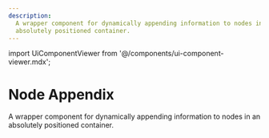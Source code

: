 ```yaml
---
description:
  A wrapper component for dynamically appending information to nodes in an
  absolutely positioned container.
---
```


import UiComponentViewer from '@/components/ui-component-viewer.mdx';

# Node Appendix

A wrapper component for dynamically appending information to nodes in an
absolutely positioned container.

<UiComponentViewer id="node-appendix" />
